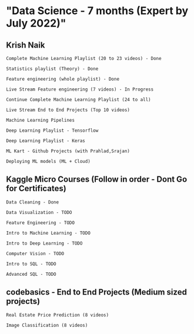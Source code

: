 # "Data Science - 7 months (Expert by July 2022)"

## Krish Naik

    Complete Machine Learning Playlist (20 to 23 videos) - Done

    Statistics playlist (Theory) - Done

    Feature engineering (whole playlist) - Done

    Live Stream Feature engineering (7 videos) - In Progress

    Continue Complete Machine Learning Playlist (24 to all)

    Live Stream End to End Projects (Top 10 videos)

    Machine Learning Pipelines

    Deep Learning Playlist - Tensorflow

    Deep Learning Playlist - Keras

    ML Kart - Github Projects (with Prahlad,Srajan)

    Deploying ML models (ML + Cloud)

## Kaggle Micro Courses (Follow in order - Dont Go for Certificates)

    Data Cleaning - Done

    Data Visualization - TODO

    Feature Engineering - TODO

    Intro to Machine Learning - TODO

    Intro to Deep Learning - TODO

    Computer Vision - TODO

    Intro to SQL - TODO

    Advanced SQL - TODO

## codebasics - End to End Projects (Medium sized projects)

    Real Estate Price Prediction (8 videos)

    Image Classification (8 videos)

